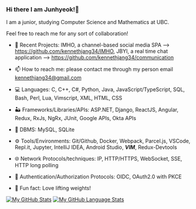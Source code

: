 ### Hi there I am Junhyeok!👋
I am a junior, studying Computer Science and Mathematics at UBC.


Feel free to reach me for any sort of collaboration! 

- 💬 Recent Projects: IMHO, a channel-based social media SPA --> https://github.com/kennethjang34/IMHO, JBYI, a real time chat application --> https://github.com/kennethjang34/communication

- 📫 How to reach me: please contact me through my person email kennethjang34@gmail.com 

- 💻 Languages: C, C++, C#, Python, Java, JavaScript/TypeScript, SQL, Bash, Perl, Lua, Vimscript, XML, HTML, CSS

- 🏜️ Frameworks/Libraries/APIs: ASP.NET, Django, ReactJS, Angular, Redux, RxJs, NgRx, JUnit, Google APIs, Okta APIs

- 🏬 DBMS: MySQL, SQLite

- ⚙️ Tools/Environments: Git/Github, Docker, Webpack, Parcel.js, VSCode, Repl.it, Jupyter, IntelliJ IDEA, Android Studio, ***VIM***, Redux-Devtools

- 🌐 Network Protocols/techniques: IP, HTTP/HTTPS, WebSocket, SSE, HTTP long polling

- 👤 Authentication/Authorization Protocols: OIDC, OAuth2.0 with PKCE

- 📜 Fun fact: Love lifting weights!
 

[![My GitHub Stats](https://github-readme-stats.vercel.app/api/?username=kennethjang34&count_private=true&theme=tokyonight&showicons=true)]()
[![My GitHub Language Stats](https://github-readme-stats.vercel.app/api/top-langs/?username=kennethjang34&count_private=true&langs_count=5&theme=tokyonight)]()
